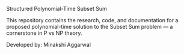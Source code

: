Structured Polynomial-Time Subset Sum

This repository contains the research, code, and documentation for a proposed polynomial-time solution to the Subset Sum problem — a cornerstone in P vs NP theory.

Developed by: Minakshi Aggarwal
